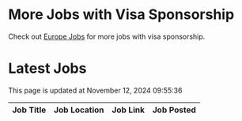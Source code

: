 # More Jobs with Visa Sponsorship

Check out [Europe Jobs](https://github.com/sureshparimi/europejobs#latest-jobs) for more jobs with visa sponsorship.

# Latest Jobs

This page is updated at November 12, 2024 09:55:36

| Job Title | Job Location | Job Link | Job Posted |
| --- | --- | --- | --- |
